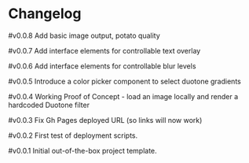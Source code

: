 # Changelog

#v0.0.8
Add basic image output, potato quality

#v0.0.7
Add interface elements for controllable text overlay

#v0.0.6
Add interface elements for controllable blur levels

#v0.0.5
Introduce a color picker component to select duotone gradients

#v0.0.4
Working Proof of Concept - load an image locally and render a hardcoded Duotone filter

#v0.0.3
Fix Gh Pages deployed URL (so links will now work)

#v0.0.2
First test of deployment scripts.

#v0.0.1
Initial out-of-the-box project template.